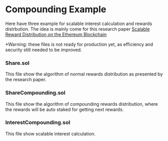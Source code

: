 # Compounding Example

Here have three example for scalable interest calculation and rewards distrbution. The idea is mainly come for this research paper [Scalable Reward Distribution on the Ethereum Blockchain](http://batog.info/papers/scalable-reward-distribution.pdf)

\*Warning: these files is not ready for production yet, as efficiency and security still needed to be improved.

### Share.sol
This file show the algorithm of normal rewards distribution as presented by the research paper.

### ShareCompounding.sol
This file show the algorithm of compounding rewards distribution, where the rewards will be auto staked for getting next rewards.

### InterestCompounding.sol
This file show scalable interest calculation.